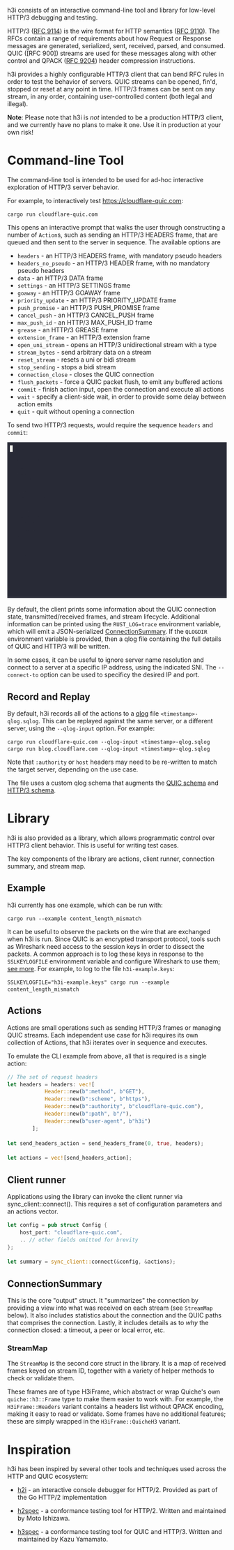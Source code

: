 h3i consists of an interactive command-line tool and library for low-level HTTP/3
debugging and testing.

HTTP/3 ([RFC 9114]) is the wire format for HTTP semantics ([RFC 9110]). The RFCs
contain a range of requirements about how Request or Response messages are
generated, serialized, sent, received, parsed, and consumed. QUIC ([RFC 900])
streams are used for these messages along with other control and QPACK ([RFC
9204]) header compression instructions.

h3i provides a highly configurable HTTP/3 client that can bend RFC rules in
order to test the behavior of servers. QUIC streams can be opened, fin'd,
stopped or reset at any point in time. HTTP/3 frames can be sent on any stream,
in any order, containing user-controlled content (both legal and illegal).

**Note**: Please note that h3i is _not_ intended to be a production HTTP/3
client, and we currently have no plans to make it one. Use it in production at
your own risk!

# Command-line Tool

The command-line tool is intended to be used for ad-hoc interactive
exploration of HTTP/3 server behavior.

For example, to interactively test https://cloudflare-quic.com:

```
cargo run cloudflare-quic.com
```

This opens an interactive prompt that walks the user through constructing a
number of `Action`s, such as sending an HTTP/3 HEADERS frame, that are queued
and then sent to the server in sequence. The available options are

- `headers` - an HTTP/3 HEADERS frame, with mandatory pseudo headers
- `headers_no_pseudo` - an HTTP/3 HEADER frame, with no mandatory pseudo headers
- `data` - an HTTP/3 DATA frame
- `settings` - an HTTP/3 SETTINGS frame
- `goaway` - an HTTP/3 GOAWAY frame
- `priority_update` - an HTTP/3 PRIORITY_UPDATE frame
- `push_promise` - an HTTP/3 PUSH_PROMISE frame
- `cancel_push` - an HTTP/3 CANCEL_PUSH frame
- `max_push_id` - an HTTP/3 MAX_PUSH_ID frame
- `grease` - an HTTP/3 GREASE frame
- `extension_frame` - an HTTP/3 extension frame
- `open_uni_stream` - opens an HTTP/3 unidirectional stream with a type
- `stream_bytes` - send arbitrary data on a stream
- `reset_stream` - resets a uni or bidi stream
- `stop_sending` - stops a bidi stream
- `connection_close` - closes the QUIC connection
- `flush_packets` - force a QUIC packet flush, to emit any buffered actions
- `commit` - finish action input, open the connection and execute all actions
- `wait` - specify a client-side wait, in order to provide some delay between action emits
- `quit` - quit without opening a connection

To send two HTTP/3 requests, would require the sequence `headers` and `commit`:

![h3i-demo](h3i-demo.gif)

By default, the client prints some information about the QUIC connection state,
transmitted/received frames, and stream lifecycle. Additional information can be
printed using the `RUST_LOG=trace` environment variable, which will emit a
JSON-serialized [ConnectionSummary](#ConnectionSummary). If the `QLOGDIR`
environment variable is provided, then a qlog file containing the full details
of QUIC and HTTP/3 will be written.

In some cases, it can be useful to ignore server name resolution and connect to
a server at a specific IP address, using the indicated SNI. The `--connect-to`
option can be used to specificy the desired IP and port.

## Record and Replay

By default, h3i records all of the actions to a [qlog] file
`<timestamp>-qlog.sqlog`. This can be replayed against the same server, or a
different server, using the `--qlog-input` option. For example:

```
cargo run cloudflare-quic.com --qlog-input <timestamp>-qlog.sqlog
cargo run blog.cloudflare.com --qlog-input <timestamp>-qlog.sqlog
```

Note that `:authority` or `host` headers may need to be re-written to match the target server, depending on the use case.

The file uses a custom qlog schema that augments the [QUIC schema] and [HTTP/3
schema].

# Library

h3i is also provided as a library, which allows programmatic control over HTTP/3 client behavior. This is useful for writing test cases.

The key components of the library are actions, client runner, connection summary, and stream map.

## Example
h3i currently has one example, which can be run with:

```shell
cargo run --example content_length_mismatch
```

It can be useful to observe the packets on the wire that are exchanged when h3i
is run. Since QUIC is an encrypted transport protocol, tools such as Wireshark
need access to the session keys in order to dissect the packets. A common
approach is to log these keys in response to the `SSLKEYLOGFILE` environment
variable and configure Wireshark to use them; [see
more](https://wiki.wireshark.org/TLS#using-the-pre-master-secret). For example,
to log to the file `h3i-example.keys`:

```shell
SSLKEYLOGFILE="h3i-example.keys" cargo run --example content_length_mismatch
```

## Actions

Actions are small operations such as sending HTTP/3 frames or managing QUIC streams. Each independent use case for h3i requires its own collection of Actions, that h3i iterates over in sequence and executes.

To emulate the CLI example from above, all that is required is a single action:


```rust
// The set of request headers
let headers = headers: vec![
            Header::new(b":method", b"GET"),
            Header::new(b":scheme", b"https"),
            Header::new(b":authority", b"cloudflare-quic.com"),
            Header::new(b":path", b"/"),
            Header::new(b"user-agent", b"h3i")
        ];

let send_headers_action = send_headers_frame(0, true, headers);

let actions = vec![send_headers_action];
```

## Client runner

Applications using the library can invoke the client runner via sync_client::connect(). This requires a set of configuration parameters and an actions vector.

```rust
let config = pub struct Config {
    host_port: "cloudflare-quic.com",
    .. // other fields omitted for brevity
};

let summary = sync_client::connect(&config, &actions);
```

## ConnectionSummary

This is the core "output" struct. It "summarizes" the connection by providing a view into what was received on each stream (see `StreamMap` below). It also includes statistics about the connection and the QUIC paths that comprises the connection. Lastly, it includes details as to _why_ the connection closed: a timeout, a peer or local error, etc.

### StreamMap

The `StreamMap` is the second core struct in the library. It is a map of received frames keyed on stream ID, together with a variety of helper methods to check or validate them.

These frames are of type H3iFrame, which abstract or wrap Quiche's own `quiche::h3::Frame` type to make them easier to work with. For example, the `H3iFrame::Headers` variant contains a headers list without QPACK encoding, making it easy to read or validate. Some frames have no additional features; these are simply wrapped in the `H3iFrame::QuicheH3` variant.

# Inspiration

h3i has been inspired by several other tools and techniques used across the HTTP and QUIC ecosystem:

* [h2i](https://pkg.go.dev/golang.org/x/net/http2/h2i) - an interactive console debugger for HTTP/2. Provided as part of the Go HTTP/2 implementation

* [h2spec](https://github.com/summerwind/h2spec) - a conformance testing tool for
HTTP/2. Written and maintained by Moto Ishizawa.

* [h3spec](https://github.com/kazu-yamamoto/h3spec) - a conformance testing tool
for QUIC and HTTP/3. Written and maintained by Kazu Yamamato.

[RFC 9000]: https://www.rfc-editor.org/rfc/rfc9000.html
[RFC 9110]: https://www.rfc-editor.org/rfc/rfc9110.html
[RFC 9114]: https://www.rfc-editor.org/rfc/rfc9114.html
[RFC 9204]: https://www.rfc-editor.org/rfc/rfc9204.html
[qlog]: https://datatracker.ietf.org/doc/draft-ietf-quic-qlog-main-schema/
[QUIC schema]: https://datatracker.ietf.org/doc/draft-ietf-quic-qlog-quic-events
[HTTP/3 schema]: https://datatracker.ietf.org/doc/draft-ietf-quic-qlog-h3-events

